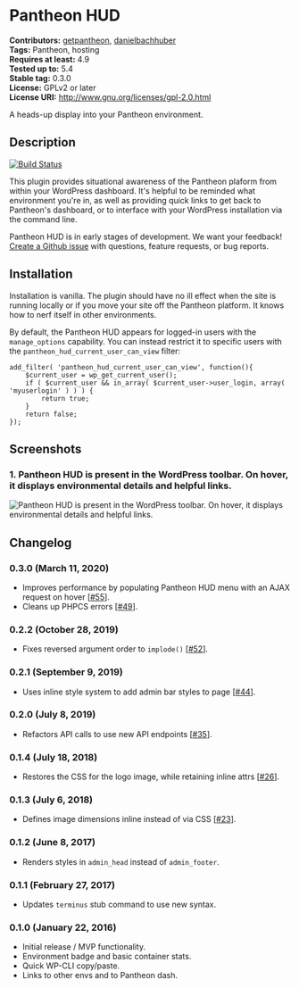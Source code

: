 # Pantheon HUD #
**Contributors:** [getpantheon](https://profiles.wordpress.org/getpantheon), [danielbachhuber](https://profiles.wordpress.org/danielbachhuber)  
**Tags:** Pantheon, hosting  
**Requires at least:** 4.9  
**Tested up to:** 5.4  
**Stable tag:** 0.3.0  
**License:** GPLv2 or later  
**License URI:** http://www.gnu.org/licenses/gpl-2.0.html  

A heads-up display into your Pantheon environment.

## Description ##

[![Build Status](https://travis-ci.org/pantheon-systems/pantheon-hud.svg?branch=master)](https://travis-ci.org/pantheon-systems/pantheon-hud)

This plugin provides situational awareness of the Pantheon plaform from within your WordPress dashboard. It's helpful to be reminded what environment you're in, as well as providing quick links to get back to Pantheon's dashboard, or to interface with your WordPress installation via the command line.

Pantheon HUD is in early stages of development. We want your feedback! [Create a Github issue](https://github.com/pantheon-systems/pantheon-hud/issues) with questions, feature requests, or bug reports.

## Installation ##

Installation is vanilla. The plugin should have no ill effect when the site is running locally or if you move your site off the Pantheon platform. It knows how to nerf itself in other environments.

By default, the Pantheon HUD appears for logged-in users with the `manage_options` capability. You can instead restrict it to specific users with the `pantheon_hud_current_user_can_view` filter:

    add_filter( 'pantheon_hud_current_user_can_view', function(){
        $current_user = wp_get_current_user();
        if ( $current_user && in_array( $current_user->user_login, array( 'myuserlogin' ) ) ) {
            return true;
        }
        return false;
    });

## Screenshots ##

### 1. Pantheon HUD is present in the WordPress toolbar. On hover, it displays environmental details and helpful links. ###
![Pantheon HUD is present in the WordPress toolbar. On hover, it displays environmental details and helpful links.](https://raw.githubusercontent.com/pantheon-systems/pantheon-hud/master/screenshot-1.png)


## Changelog ##

### 0.3.0 (March 11, 2020) ###
* Improves performance by populating Pantheon HUD menu with an AJAX request on hover [[#55](https://github.com/pantheon-systems/pantheon-hud/pull/55)].
* Cleans up PHPCS errors [[#49](https://github.com/pantheon-systems/pantheon-hud/pull/49)].

### 0.2.2 (October 28, 2019) ###
* Fixes reversed argument order to `implode()` [[#52](https://github.com/pantheon-systems/pantheon-hud/pull/52)].

### 0.2.1 (September 9, 2019) ###
* Uses inline style system to add admin bar styles to page [[#44](https://github.com/pantheon-systems/pantheon-hud/pull/44)].

### 0.2.0 (July 8, 2019) ###
* Refactors API calls to use new API endpoints [[#35](https://github.com/pantheon-systems/pantheon-hud/pull/35)].

### 0.1.4 (July 18, 2018) ###
* Restores the CSS for the logo image, while retaining inline attrs [[#26](https://github.com/pantheon-systems/pantheon-hud/pull/26)].

### 0.1.3 (July 6, 2018) ###
* Defines image dimensions inline instead of via CSS [[#23](https://github.com/pantheon-systems/pantheon-hud/pull/23)].

### 0.1.2 (June 8, 2017) ###
* Renders styles in `admin_head` instead of `admin_footer`.

### 0.1.1 (February 27, 2017) ###
* Updates `terminus` stub command to use new syntax.

### 0.1.0 (January 22, 2016) ###
* Initial release / MVP functionality.
* Environment badge and basic container stats.
* Quick WP-CLI copy/paste.
* Links to other envs and to Pantheon dash.
